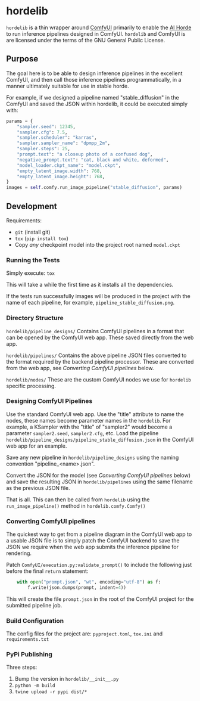 # hordelib

`hordelib` is a thin wrapper around [ComfyUI](https://github.com/comfyanonymous/ComfyUI) primarily to enable the [AI Horde](https://aihorde.net/) to run inference pipelines designed in ComfyUI. `hordelib` and ComfyUI is are licensed under the terms of the GNU General Public License.

## Purpose

The goal here is to be able to design inference pipelines in the excellent ComfyUI, and then call those inference pipelines programmatically, in a manner ultimately suitable for use in stable horde.

For example, if we designed a pipeline named "stable_diffusion" in the ComfyUI and saved the JSON within hordelib, it could be executed simply with:
```python
params = {
    "sampler.seed": 12345,
    "sampler.cfg": 7.5,
    "sampler.scheduler": "karras",
    "sampler.sampler_name": "dpmpp_2m",
    "sampler.steps": 25,
    "prompt.text": "a closeup photo of a confused dog",
    "negative_prompt.text": "cat, black and white, deformed",
    "model_loader.ckpt_name": "model.ckpt",
    "empty_latent_image.width": 768,
    "empty_latent_image.height": 768,
}
images = self.comfy.run_image_pipeline("stable_diffusion", params)
```

## Development

Requirements:
- `git` (install git)
- `tox` (`pip install tox`)
- Copy _any_ checkpoint model into the project root named `model.ckpt`

### Running the Tests

Simply execute: `tox`

This will take a while the first time as it installs all the dependencies.

If the tests run successfully images will be produced in the project with the name of each pipeline, for example, `pipeline_stable_diffusion.png`.

### Directory Structure

`hordelib/pipeline_designs/`
Contains ComfyUI pipelines in a format that can be opened by the ComfyUI web app. These saved directly from the web app.

`hordelib/pipelines/`
Contains the above pipeline JSON files converted to the format required by the backend pipeline processor. These are converted from the web app, see _Converting ComfyUI pipelines_ below.

`hordelib/nodes/` These are the custom ComfyUI nodes we use for `hordelib` specific processing.

### Designing ComfyUI Pipelines

Use the standard ComfyUI web app. Use the "title" attribute to name the nodes, these names become parameter names in the `hordelib`. For example, a KSampler with the "title" of "sampler2" would become a parameter `sampler2.seed`, `sampler2.cfg`, etc. Load the pipeline `hordelib/pipeline_designs/pipeline_stable_diffusion.json` in the ComfyUI web app for an example.

Save any new pipeline in `hordelib/pipeline_designs` using the naming convention "pipeline_\<name\>.json".

Convert the JSON for the model (see _Converting ComfyUI pipelines_ below) and save the resulting JSON in `hordelib/pipelines` using the same filename as the previous JSON file.

That is all. This can then be called from `hordelib` using the `run_image_pipeline()` method in `hordelib.comfy.Comfy()`

### Converting ComfyUI pipelines

The quickest way to get from a pipeline diagram in the ComfyUI web app to a usable JSON file is to simply patch the ComfyUI backend to save the JSON we require when the web app submits the inference pipeline for rendering.

Patch `ComfyUI/execution.py:validate_prompt()` to include the following just before the final `return` statement:
```python
    with open("prompt.json", "wt", encoding="utf-8") as f:
        f.write(json.dumps(prompt, indent=4))
```

This will create the file `prompt.json` in the root of the ComfyUI project for the submitted pipeline job.

### Build Configuration

The config files for the project are: `pyproject.toml`, `tox.ini` and `requirements.txt`

### PyPi Publishing

Three steps:
1. Bump the version in `hordelib/__init__.py`
2. `python -m build`
3. `twine upload -r pypi dist/*`